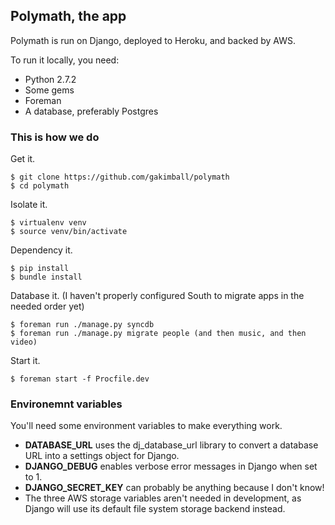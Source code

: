 ## Polymath, the app

Polymath is run on Django, deployed to Heroku, and backed by AWS.

To run it locally, you need:
- Python 2.7.2
- Some gems
- Foreman
- A database, preferably Postgres

### This is how we do

Get it.

    $ git clone https://github.com/gakimball/polymath
    $ cd polymath
  
Isolate it.

    $ virtualenv venv
    $ source venv/bin/activate

Dependency it.

    $ pip install
    $ bundle install

Database it. (I haven't properly configured South to migrate apps in the needed order yet)

    $ foreman run ./manage.py syncdb
    $ foreman run ./manage.py migrate people (and then music, and then video)

Start it.

    $ foreman start -f Procfile.dev

### Environemnt variables

You'll need some environment variables to make everything work.

  - **DATABASE_URL** uses the dj_database_url library to convert a database URL into a settings object for Django.
  - **DJANGO_DEBUG** enables verbose error messages in Django when set to 1.
  - **DJANGO_SECRET_KEY** can probably be anything because I don't know!
  - The three AWS storage variables aren't needed in development, as Django will use its default file system storage backend instead.
